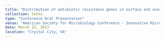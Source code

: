 ```yaml
---
title: "Distribution of antibiotic resistance genes in surface and overhead irrigated greenhouse lettuce"
collection: talks
type: "Conference Oral Presentation"
venue: "American Society for Microbiology Conference - Innovative Microbial Ecology for Mitigation of Antibiotic Resistance and Bacterial Diseases. "
date: March 22, 2017
location: "Crystal City, VA"
---
```

